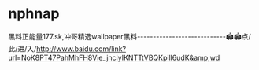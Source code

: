 # nphnap
黑料正能量177.sk,冲哥精选wallpaper黑料----------------------------🏟🏟点/此/进/入/http://www.baidu.com/link?url=NoK8PT47PahMhFH8Vie_jnciyIKNTTtVBQKpill6udK&amp;wd
